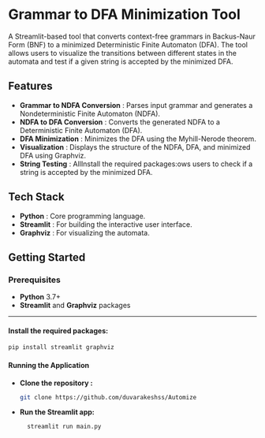 # Grammar to DFA Minimization Tool

A Streamlit-based tool that converts context-free grammars in Backus-Naur Form (BNF) to a minimized Deterministic Finite Automaton (DFA). The tool allows users to visualize the transitions between different states in the automata and test if a given string is accepted by the minimized DFA.

## Features

* **Grammar to NDFA Conversion** : Parses input grammar and generates a Nondeterministic Finite Automaton (NDFA).
* **NDFA to DFA Conversion** : Converts the generated NDFA to a Deterministic Finite Automaton (DFA).
* **DFA Minimization** : Minimizes the DFA using the Myhill-Nerode theorem.
* **Visualization** : Displays the structure of the NDFA, DFA, and minimized DFA using Graphviz.
* **String Testing** : AllInstall the required packages:ows users to check if a string is accepted by the minimized DFA.

## Tech Stack

* **Python** : Core programming language.
* **Streamlit** : For building the interactive user interface.
* **Graphviz** : For visualizing the automata.

## Getting Started


### Prerequisites

* **Python** 3.7+
* **Streamlit** and **Graphviz** packages

---

#### Install the required packages:

```bash
pip install streamlit graphviz
```
#### Running the Application
* **Clone the repository :**
  ```bash
  git clone https://github.com/duvarakeshss/Automize
  ```
* **Run the Streamlit app:**
  ```bash
    streamlit run main.py
  ```
  
